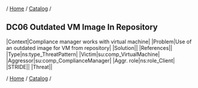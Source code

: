/ [Home](/acctp/) / [Catalog](/acctp/catalog/) /

## DC06 Outdated VM Image In Repository

|Context|Compliance manager works with virtual machine|
|Problem|Use of an outdated image for VM from repository|
|Solution||
|References||
|Type|ns:type_ThreatPattern|
|Victim|su:comp_VirtualMachine|
|Aggressor|su:comp_ComplianceManager|
|Aggr. role|ns:role_Client|
|STRIDE||
|Threat||

/ [Home](/acctp/) / [Catalog](/acctp/catalog/) /
